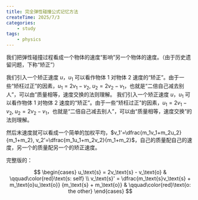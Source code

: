 ```yaml
---
title: 完全弹性碰撞公式记忆方法
createTime: 2025/7/3
categories:
    - study
tags:
    - physics
---
```


我们把弹性碰撞过程看成一个物体的速度“影响”另一个物体的速度。（由于历史遗留问题，下称“矫正”）

我们引入一个矫正速度 $u$，$u_1$ 可以看作物体 1 对物体 2 速度的“矫正”。由于一些“矫枉过正”的因素，$u_1=2v_1-v_2$, $u_2=2v_2-v_1$，也就是“二倍自己减去别人”，可以由”质量相等，速度交换的法则理解。
我们引入一个矫正速度 $u$，$u_1$ 可以看作物体 1 对物体 2 速度的“矫正”。由于一些“矫枉过正”的因素，$u_1=2v_1-v_2$, $u_2=2v_2-v_1$，也就是“二倍自己减去别人”，可以由“质量相等，速度交换”的法则理解。

然后末速度就可以看成一个简单的加权平均，$v_1'=\dfrac{m_1v_1+m_2u_2}{m_1+m_2}, v_2'=\dfrac{m_1u_1+m_2v_2}{m_1+m_2}$，自己的质量配自己的速度，另一个的质量配另一个的矫正速度。

完整版的：

$$
\begin{cases}
u_\text{s} = 2v_\text{s} - v_\text{o}
& \qquad\color{red}\text{s: self}
\\
v_\text{s}' = \dfrac{m_\text{s}v_\text{s} + m_\text{o}u_\text{o}}
{m_\text{s} + m_\text{o}}
& \qquad\color{red}\text{o: the other}
\end{cases}
$$
